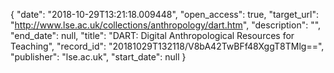 {
  "date": "2018-10-29T13:21:18.009448", 
  "open_access": true, 
  "target_url": "http://www.lse.ac.uk/collections/anthropology/dart.htm", 
  "description": "", 
  "end_date": null, 
  "title": "DART: Digital Anthropological Resources for Teaching", 
  "record_id": "20181029T132118/V8bA42TwBFf48XggT8TMlg==", 
  "publisher": "lse.ac.uk", 
  "start_date": null
}

